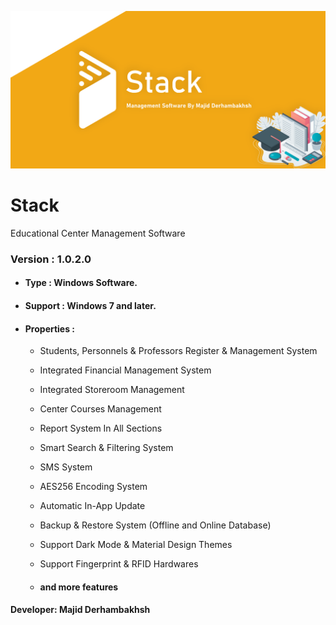 ![Banner](Logo.png)

# Stack
Educational Center Management Software

### Version : 1.0.2.0

- #### Type : Windows Software.

- #### Support : Windows 7 and later.

- #### Properties :
    - Students, Personnels & Professors Register & Management System  
    - Integrated Financial Management System  
    - Integrated Storeroom Management  
    - Center Courses Management  
    
    - Report System In All Sections  
    - Smart Search & Filtering System  
    
    - SMS System  
      
    - AES256 Encoding System  
    - Automatic In-App Update  
    - Backup & Restore System (Offline and Online Database)  
    - Support Dark Mode & Material Design Themes  
    - Support Fingerprint & RFID Hardwares  
    
    - #### and more features

#### Developer: Majid Derhambakhsh
